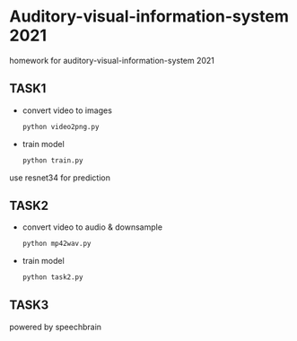 # Auditory-visual-information-system 2021
homework for auditory-visual-information-system 2021

## TASK1
- convert video to images
  ```python
  python video2png.py
  ```
- train model
  ```python
  python train.py
  ```
use resnet34 for prediction

## TASK2
- convert video to audio & downsample
  ```python
  python mp42wav.py
  ```

- train model
  ```python
  python task2.py
  ```

## TASK3
powered by speechbrain 
  